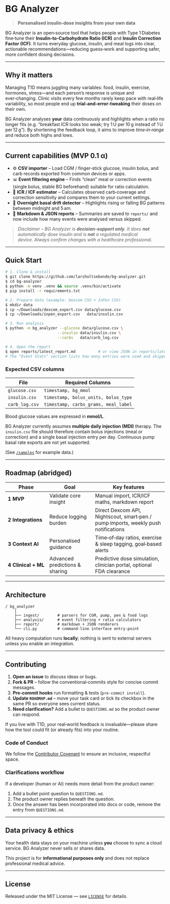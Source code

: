 # BG Analyzer

> **Personalised insulin‑dose insights from your own data**

BG Analyzer is an open‑source tool that helps people with Type 1 Diabetes fine‑tune their **Insulin‑to‑Carbohydrate Ratio (ICR)** and **Insulin Correction Factor (ICF)**.  It turns everyday glucose, insulin, and meal logs into clear, actionable recommendations—reducing guess‑work and supporting safer, more confident dosing decisions.

---

## Why it matters

Managing T1D means juggling many variables: food, insulin, exercise, hormones, stress—and each person’s response is unique and ever‑changing.  Clinic visits every few months rarely keep pace with real‑life variability, so most people end up **trial‑and‑error‑tweaking** their doses on their own.

BG Analyzer analyses **your** data continuously and highlights when a ratio no longer fits (e.g. “breakfast ICR looks too weak; try 1 U per 10 g instead of 1 U per 12 g”).  By shortening the feedback loop, it aims to improve *time‑in‑range* and reduce both highs and lows.

---

## Current capabilities (MVP 0.1 α)

* ⚙️ **CSV importer** – Load CGM / finger‑stick glucose, insulin bolus, and carb records exported from common devices or apps.
* 📊 **Event filtering engine** – Finds “clean” meal or correction events (single bolus, stable BG beforehand) suitable for ratio calculation.
* 🧮 **ICR / ICF estimator** – Calculates observed carb‑coverage and correction sensitivity and compares them to your current settings.
* 🌙 **Overnight basal drift detector** – Highlights rising or falling BG patterns between midnight and 5 am.
* 📝 **Markdown & JSON reports** – Summaries are saved to `reports/` and now include how many events were analysed versus skipped.

> *Disclaimer – BG Analyzer is **decision‑support only**. It does **not** automatically dose insulin and is **not** a regulated medical device. Always confirm changes with a healthcare professional.*

---

## Quick Start

```bash
# 1. Clone & install
$ git clone https://github.com/larsholtsebonde/bg-analyzer.git
$ cd bg-analyzer
$ python -m venv .venv && source .venv/bin/activate
$ pip install -r requirements.txt

# 2. Prepare data (example: Dexcom CSV + InPen CSV)
$ mkdir data
$ cp ~/Downloads/dexcom_export.csv data/glucose.csv
$ cp ~/Downloads/inpen_export.csv   data/insulin.csv

# 3. Run analysis
$ python -m bg_analyzer --glucose data/glucose.csv \
                       --insulin data/insulin.csv \
                       --carbs   data/carb_log.csv

# 4. Open the report
$ open reports/latest_report.md          # or view JSON in reports/latest_report.json
# The "Event Stats" section lists how many entries were used and skipped.
```

### Expected CSV columns

| File           | Required Columns                     |
| -------------- | ------------------------------------ |
| `glucose.csv`  | `timestamp, bg_mmol`                 |
| `insulin.csv`  | `timestamp, bolus_units, bolus_type` |
| `carb_log.csv` | `timestamp, carbs_grams, meal_label` |

Blood glucose values are expressed in **mmol/L**.

BG Analyzer currently assumes **multiple daily injection (MDI)** therapy.
The `insulin.csv` file should therefore contain bolus injections
(meal or correction) and a single basal injection entry per day.
Continuous pump basal rate exports are not yet supported.

(See [`/samples`](./samples) for example data.)

---

## Roadmap (abridged)

| Phase               | Goal                           | Key features                                                                       |
| ------------------- | ------------------------------ | ---------------------------------------------------------------------------------- |
| **1 MVP**           | Validate core insight          | Manual import, ICR/ICF maths, markdown report                                      |
| **2 Integrations**  | Reduce logging burden          | Direct Dexcom API, Nightscout, smart‑pen / pump imports, weekly push notifications |
| **3 Context AI**    | Personalised guidance          | Time‑of‑day ratios, exercise & sleep tagging, goal‑based alerts                    |
| **4 Clinical + ML** | Advanced predictions & sharing | Predictive dose simulation, clinician portal, optional FDA clearance               |

---

## Architecture

```
/ bg_analyzer
    │
    ├── ingest/        # parsers for CGM, pump, pen & food logs
    ├── analysis/      # event filtering + ratio calculators
    ├── report/        # markdown + JSON renderers
    └── cli.py         # command‑line interface entry‑point
```

All heavy computation runs **locally**; nothing is sent to external servers unless you enable an integration.

---

## Contributing

1. **Open an issue** to discuss ideas or bugs.
2. **Fork & PR** – follow the conventional‑commits style for concise commit messages.
3. **Pre‑commit hooks** run formatting & tests (`pre‑commit install`).
4. **Update `ROADMAP.md`** – move your task card or tick its checkbox in the same PR so everyone sees current status.
5. **Need clarification?** Add a bullet to `QUESTIONS.md` so the product owner can respond.

If you live with T1D, your real‑world feedback is invaluable—please share how the tool could fit (or already fits) into your routine.

### Code of Conduct

We follow the [Contributor Covenant](CODE_OF_CONDUCT.md) to ensure an inclusive, respectful space.

### Clarifications workflow

If a developer (human or AI) needs more detail from the product owner:

1. Add a bullet point question to `QUESTIONS.md`.
2. The product owner replies beneath the question.
3. Once the answer has been incorporated into docs or code, remove the entry from `QUESTIONS.md`.

---

## Data privacy & ethics

Your health data stays on your machine unless **you** choose to sync a cloud service.  BG Analyzer never sells or shares data.

This project is for **informational purposes only** and does not replace professional medical advice.

---

## License

Released under the MIT License — see [`LICENSE`](LICENSE) for details.
